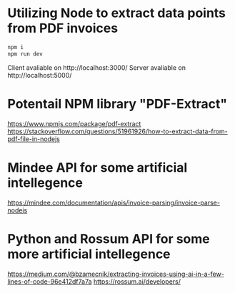 # Utilizing Node to extract data points from PDF invoices

```sh
npm i
npm run dev
```

Client avaliable on http://localhost:3000/
Server avaliable on http://localhost:5000/

# Potentail NPM library "PDF-Extract"
https://www.npmjs.com/package/pdf-extract
https://stackoverflow.com/questions/51961926/how-to-extract-data-from-pdf-file-in-nodejs

# Mindee API for some artificial intellegence 
https://mindee.com/documentation/apis/invoice-parsing/invoice-parse-nodejs

# Python and Rossum API for some more artificial intellegence 
https://medium.com/@bzamecnik/extracting-invoices-using-ai-in-a-few-lines-of-code-96e412df7a7a
https://rossum.ai/developers/

